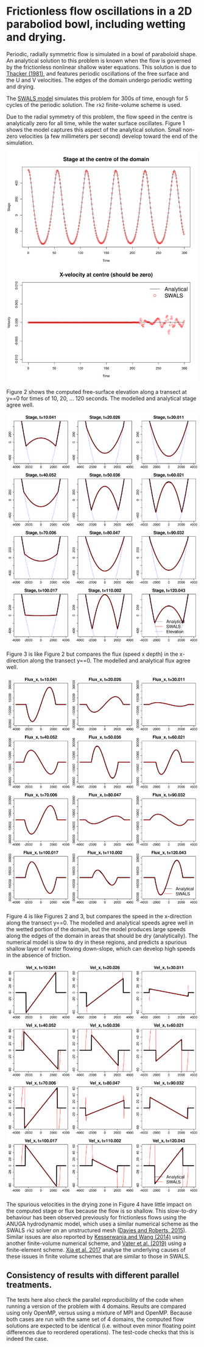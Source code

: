 # Frictionless flow oscillations in a 2D paraboliod bowl, including wetting and drying.

Periodic, radially symmetric flow is simulated in a bowl of paraboloid shape. An analytical solution to this problem is known when the flow is governed by the frictionless nonlinear shallow water equations. This solution is due to [Thacker (1981)](https://doi.org/10.1017/S0022112081001882), and features periodic oscillations of the free surface and the U and V velocities. The edges of the domain undergo periodic wetting and drying.

The [SWALS model](paraboloid_bowl.f90) simulates this problem for 300s of time, enough for 5 cycles of the periodic solution. The `rk2` finite-volume scheme is used. 

Due to the radial symmetry of this problem, the flow speed in the centre is analytically zero for all time, while the water surface oscillates. Figure 1 shows the model captures this aspect of the analytical solution. Small non-zero velocities (a few millimeters per second) develop toward the end of the simulation. 

![Figure 1: The modelled flow in the centre of the domain](https://github.com/GeoscienceAustralia/ptha/blob/figures/propagation/SWALS/examples/paraboloid_bowl/model_vs_data_stage_at_centre.png)

Figure 2 shows the computed free-surface elevation along a transect at y==0 for times of 10, 20, ... 120 seconds. The modelled and analytical stage agree well.

![Figure 2: The modelled free surface elevation along y==0, at various instants in time](https://github.com/GeoscienceAustralia/ptha/blob/figures/propagation/SWALS/examples/paraboloid_bowl/model_vs_data_stage_over_time.png)

Figure 3 is like Figure 2 but compares the flux (speed x depth) in the x-direction along the transect y==0. The modelled and analytical flux agree well.

![Figure 3: The modelled flux (depth x speed) directed along y==0, at various instants in time](https://github.com/GeoscienceAustralia/ptha/blob/figures/propagation/SWALS/examples/paraboloid_bowl/model_vs_data_flux_x_over_time.png)

Figure 4 is like Figures 2 and 3, but compares the speed in the x-direction along the transect y==0. The modelled and analytical speeds agree well in the wetted portion of the domain, but the model produces large speeds along the edges of the domain in areas that should be dry (analytically). The numerical model is slow to dry in these regions, and predicts a spurious shallow layer of water flowing down-slope, which can develop high speeds in the absence of friction.

![Figure 4: The modelled velocity directed along y==0, at various instants in time](https://github.com/GeoscienceAustralia/ptha/blob/figures/propagation/SWALS/examples/paraboloid_bowl/model_vs_data_vel_x_over_time.png)

The spurious velocities in the drying zone in Figure 4 have little impact on the computed stage or flux because the flow is so shallow. This slow-to-dry behaviour has been observed previously for frictionless flows using the ANUGA hydrodynamic model, which uses a similar numerical scheme as the SWALS `rk2` solver on an unstructured mesh ([Davies and Roberts, 2015](https://www.mssanz.org.au/modsim2015/L5/davies.pdf)). Similar issues are also reported by [Kesserwania and Wang (2014)]( https://doi.org/10.1002/2013WR014906) using another finite-volume numerical scheme, and [Vater et al. (2019)](https://doi.org/10.1002/fld.4762) using a finite-element scheme. [Xia et al. 2017](https://doi.org/10.1002/2016WR020055) analyse the underlying causes of these issues in finite volume schemes that are similar to those in SWALS. 

## Consistency of results with different parallel treatments.

The tests here also check the parallel reproducibility of the code when running a version of the problem with 4 domains. Results are compared using only OpenMP, versus using a mixture of MPI and OpenMP. Because both cases are run with the same set of 4 domains, the computed flow solutions are expected to be identical (i.e. without even minor floating point differences due to reordered operations). The test-code checks that this is indeed the case.
